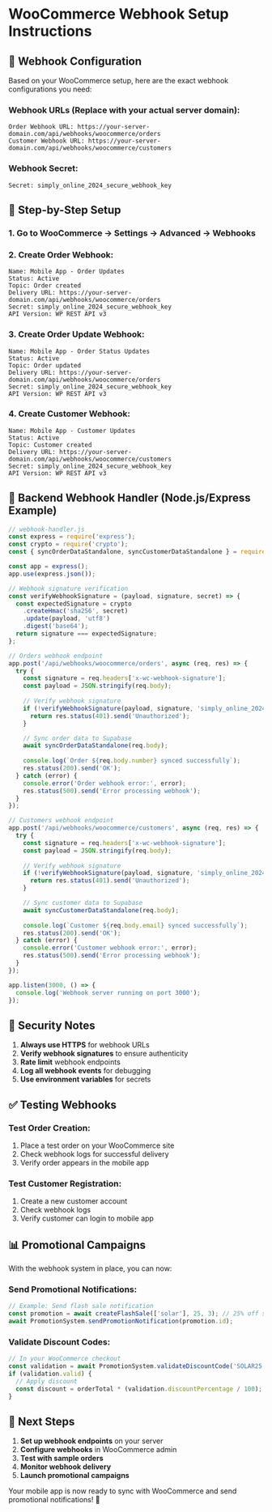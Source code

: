# WooCommerce Webhook Setup Instructions

## 🔧 Webhook Configuration

Based on your WooCommerce setup, here are the exact webhook configurations you need:

### Webhook URLs (Replace with your actual server domain):
```
Order Webhook URL: https://your-server-domain.com/api/webhooks/woocommerce/orders
Customer Webhook URL: https://your-server-domain.com/api/webhooks/woocommerce/customers
```

### Webhook Secret:
```
Secret: simply_online_2024_secure_webhook_key
```

## 📝 Step-by-Step Setup

### 1. Go to WooCommerce → Settings → Advanced → Webhooks

### 2. Create Order Webhook:
```
Name: Mobile App - Order Updates
Status: Active
Topic: Order created
Delivery URL: https://your-server-domain.com/api/webhooks/woocommerce/orders
Secret: simply_online_2024_secure_webhook_key
API Version: WP REST API v3
```

### 3. Create Order Update Webhook:
```
Name: Mobile App - Order Status Updates
Status: Active  
Topic: Order updated
Delivery URL: https://your-server-domain.com/api/webhooks/woocommerce/orders
Secret: simply_online_2024_secure_webhook_key
API Version: WP REST API v3
```

### 4. Create Customer Webhook:
```
Name: Mobile App - Customer Updates
Status: Active
Topic: Customer created
Delivery URL: https://your-server-domain.com/api/webhooks/woocommerce/customers
Secret: simply_online_2024_secure_webhook_key
API Version: WP REST API v3
```

## 🚀 Backend Webhook Handler (Node.js/Express Example)

```javascript
// webhook-handler.js
const express = require('express');
const crypto = require('crypto');
const { syncOrderDataStandalone, syncCustomerDataStandalone } = require('./woocommerce-sync');

const app = express();
app.use(express.json());

// Webhook signature verification
const verifyWebhookSignature = (payload, signature, secret) => {
  const expectedSignature = crypto
    .createHmac('sha256', secret)
    .update(payload, 'utf8')
    .digest('base64');
  return signature === expectedSignature;
};

// Orders webhook endpoint
app.post('/api/webhooks/woocommerce/orders', async (req, res) => {
  try {
    const signature = req.headers['x-wc-webhook-signature'];
    const payload = JSON.stringify(req.body);
    
    // Verify webhook signature
    if (!verifyWebhookSignature(payload, signature, 'simply_online_2024_secure_webhook_key')) {
      return res.status(401).send('Unauthorized');
    }

    // Sync order data to Supabase
    await syncOrderDataStandalone(req.body);
    
    console.log(`Order ${req.body.number} synced successfully`);
    res.status(200).send('OK');
  } catch (error) {
    console.error('Order webhook error:', error);
    res.status(500).send('Error processing webhook');
  }
});

// Customers webhook endpoint
app.post('/api/webhooks/woocommerce/customers', async (req, res) => {
  try {
    const signature = req.headers['x-wc-webhook-signature'];
    const payload = JSON.stringify(req.body);
    
    // Verify webhook signature
    if (!verifyWebhookSignature(payload, signature, 'simply_online_2024_secure_webhook_key')) {
      return res.status(401).send('Unauthorized');
    }

    // Sync customer data to Supabase
    await syncCustomerDataStandalone(req.body);
    
    console.log(`Customer ${req.body.email} synced successfully`);
    res.status(200).send('OK');
  } catch (error) {
    console.error('Customer webhook error:', error);
    res.status(500).send('Error processing webhook');
  }
});

app.listen(3000, () => {
  console.log('Webhook server running on port 3000');
});
```

## 🔐 Security Notes

1. **Always use HTTPS** for webhook URLs
2. **Verify webhook signatures** to ensure authenticity
3. **Rate limit** webhook endpoints
4. **Log all webhook events** for debugging
5. **Use environment variables** for secrets

## ✅ Testing Webhooks

### Test Order Creation:
1. Place a test order on your WooCommerce site
2. Check webhook logs for successful delivery
3. Verify order appears in the mobile app

### Test Customer Registration:
1. Create a new customer account
2. Check webhook logs
3. Verify customer can login to mobile app

## 📊 Promotional Campaigns

With the webhook system in place, you can now:

### Send Promotional Notifications:
```javascript
// Example: Send flash sale notification
const promotion = await createFlashSale(['solar'], 25, 3); // 25% off solar cameras for 3 days
await PromotionSystem.sendPromotionNotification(promotion.id);
```

### Validate Discount Codes:
```javascript
// In your WooCommerce checkout
const validation = await PromotionSystem.validateDiscountCode('SOLAR25', orderTotal);
if (validation.valid) {
  // Apply discount
  const discount = orderTotal * (validation.discountPercentage / 100);
}
```

## 🎯 Next Steps

1. **Set up webhook endpoints** on your server
2. **Configure webhooks** in WooCommerce admin
3. **Test with sample orders**
4. **Monitor webhook delivery**
5. **Launch promotional campaigns**

Your mobile app is now ready to sync with WooCommerce and send promotional notifications! 🚀